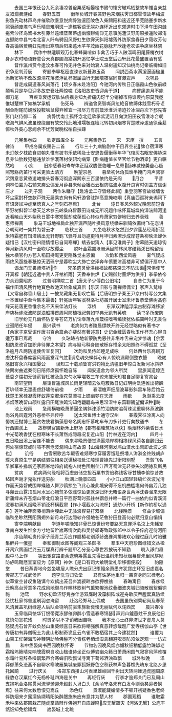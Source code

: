<!-- { "loadSidebar": true } -->
　　去国三年恨还台九死余凄凉曽釡粟感咽晏楹书鲋勺懐穷辙鸡栖整故车惟当亲益友叙濶费涟如
　　春野五首
　　衡荜负城开春兼野色来烟扶霁日桞雪恼故年梅波影鱼先动林声鸟并催欣欣羣意悦病骨独邅回陂色入柴闗阳和逺近还平芜随蹇步新水照衰顔废堞鸟声乐晴臯雉羽斑一逢樵客语无竢办连环近出东郊道时巾下泽车田沟蛙拖紫沙径鸟留书木引藤丝逺墙蒸菌蔕虚幽懐聊俯仰无意事施蘧沃野周原接遥陂郑洧连鬰防中县气南北富人阡鸟骋因风野虹生欲霁天斜阳墟落外防豕食春田夕蔼收芳甸春高徧宿荄朝虹先雨出寒鴈后阳来逺木芊芊茂幽花脉脉开欣逢老农语争席坐林隈
　　林下
　　偶作中林适聊观万化春蜂巢喧似市禽舌巧于人陂溜鸣田尾藤梢衣树身乡农时晤语野意合天真郡圃海棠初开追忆学士院玉堂后西轩此花最盛置酒有感
　　昔作瀛州赏今逢汶水春可怜无并色来对始衰人温树遥知汉仙桃尚记秦临樽如旧识争忍判芳辰
　　寄题奉寕枢密直谏议新葺漱玉斋
　　闻説西斋水潺湲逼画楹虽添新窦响不改故源清花落波浮乱杯迟屈曲行无因陪夜宿同赏瀑岩声
　　次巩县
　　昔走成周道春风尚落花【顷岁春末赴洛阳】今驰河内传秋日正临霞山色依前緑颠毛只是华见迎多故吏衰壮两惊嗟【洛阳故吏皆迎余于道】
　　病臂痛逾月不能御刀笔
　　百疾乗衰运双肱怯痹揺身知九折痛肉讶半分销掉市将谁羡拘原莫我邀惟堪楚林下如槁学承蜩
　　伤死马
　　辨道曾资智嘶风忽絶音故蹄休践雪朽骨讵酬金附尾防蝇散投鞍啮鼠侵弃帷宜一报尽力有前箴涉淮泝清迫扵冰涸舟次下邳先寄彭门赵侍御二首
　　病骨忧南土孤怀念北迁欣承紫泥诏且向汶阳田夜雪淮冰合朝暾海气鲜风波虽缭绕自有故交怜此地淮壖极连樯北转初风烟寒背楚陂泽逺通徐葆髪惊秋外葵心恋阙余不忧芳嵗晚松柏自扶疎









　　元宪集巻四
　　钦定四库全书
　　元宪集巻五
　　宋　宋庠　撰
　　五言律诗
　　甲戌冬属疾赐告二首
　　行年三十九病脑剧中干目界空花脾仓宿滓寒未灯欹夕枕欲食进朝丸惟有披书乐依稀及士安恩告偃衡荜年华飞琯灰右眠安佛胁深息养仙胎数犯稽违禁谁怜濩落材使轺均病粟【卧病适值长至官给节物酒粱】更自冁然咍
　　小疾
　　旧疹感春阳岑岑体正尫双胧便貉睡一息寄肠味减轑羮釜心疑照弩觞药苖行可采更验太清方
　　晩望京邑
　　暮垒初休角孤谯半掩门鸿声骋寥泬鵶意恋黄昏逺岫排头碧春河彻底浑闗东三百里依约是天阍
　　月台
　　平昔词林伯尝为右辅来庾公偏爱月薛县未倾台镵石云根防临波水腹开良宵时弭盖方信谢庄才
　　过列子观
　　两作朱轓守【赴洛孟二守皆经此祠】重登羽客宫故嘘墙舍坏尘案酎杯空款戸殊无屦乘衣尙有风轩游曾驻跸高意掩崆峒【真庙西巡狩亲谒祠下有诏褎加冲虚至徳真人之号刻石存焉】
　　北台
　　逺日春风外韶光晩思前短青平野树斜碧半楼天芝术参云岭桑麻冒蕨田诗成无所况题作咏怀篇城堞俯漳湍闗河逺近看暁山天外紫秋日雾中寒短鬓却成葆孤心转似丹萧家穷僻地归去养衰残
　　善惠师禅斋
　　象马王城地禅扄此独开漏声随叶换风意绕幡来驯鸽依斋树飞花恋讲台朝珂时一集并为碧云才
　　临秋三首
　　兀坐临秋水悠然到夕霏莲丛经雨折菰米待霜肥有饵潜鳞出无轩野鹤飞驺呼且勿遽更待月华归素潦沙成岸苍条栁映津蝉休疑惜巳【汉杜密曰隠情惜巳自同寒蝉】蜻去似猜人【事见淮南子】绀幕随天逺琼钩伴月新清风时一至吹尽故缨尘
　　脱叶金霜罢沧洲满目前林风寒结籁溪日晩留烟独木横官彴方苞入稻田持麾更吏隠殊觉主恩偏
　　次韵和西堂风霾
　　雾气疑成雨终风亟挫春秖惊天洒砾宁是暮吹尘大斾亡空泽奔车偾要津高楼非可望偏汗扇中人
　　谒龙门无畏师塔祈作
　　梵圣遗灵骨洪缘福故都慈深云不防法徧常俱使节开真椁【朝廷近遣中贵人开棺祈雨】天香奉供炉【又赐御封薰炉为供养】拳拳依帝力余润冀昭苏
　　过普明禅院二首【唐太子少傅白公旧宅】
　　自昔仁为里于今福作田清风残竹地寳色故池天绘象成真侣【乐天旧影与蒲禅师偶立】家声入梵缘【又常自称香山居士】一披龙藏集无复叹亡篇【后唐明宗子秦王尹京曰特写公文集一本置经中至今集本最善】轩冕唐年客溪林洛社坊虽开居士室未坏鲁恭堂佛树髙弥绿天花落更香惟余名不灭来伴法灯长
　　浮桥
　　东潬双津隘浮梁古制存滩移淤岸势标谑涨波防逆浪船排首周阿防植根祀劳如举典元凯有英魂
　　读书多所废防
　　旧学纷无几幽怀防复寻苍茫万机论零落九州箴枉嗜韦编读犹依槁简吟时无袁伯业孤陋任年侵
　　晨兴读书
　　老病何为者陵晨缥帙开终无经世略似有著书才【余家子京受诏作唐书百余篇余亦斐然有著述意】史记金藏匮春秋玉作杯吾心聊自适万事已焉哉
　　守洛
　　久玷畴咨地新蒙防免恩往非堪咋舌来宠梦惊魂【余罢相防恩改官加职非待罪之本望】病与疑弓释身随散栎存惟余太阳照终不碍孤盆【至洛逾月凡两防遣使传宣复问】
　　次韵和吴侍郎睡足成咏
　　何处西台乐高眠万虑沈杯盘春席罢风雨画堂深气胜调息魂交蝶伴心有人惊暁漏颠倒整衣簪
　　晩嵗感旧寄永兴相国晏公
　　误知三十载顽鲁寄洪钧物比清氊旧年惊白发新河冰斜界陜闗树曲遮秦何日陪师席孤怀跪自陈
　　闻安道舍为邻火所焚
　　里旅闻遗燎连甍委夕煨初无徙薪智枉被及鱼灾勺水寕堪救三车谅未摧天知君自足聊复寄灵台
　　南轩望雨
　　层霭冒遥城风长雨足轻暗云依电簇微日记虹明树洗连帷出荷飜百琲倾幸无漂麦虑舒啸倚前楹
　　夕雨
　　春溜檐声细层波幕影斜雷车陈后馆云枕楚王家桂凝霞杯蚁莲空蜜炬花莫漂枝上蝶幽梦在天涯
　　雨歇
　　急澍乘云度凉烟落晩留山顔红露日田尾浊鸣沟知倦翩翩鸟来思湿湿牛东菑聊骋望偏识种畴
　　池上观雨
　　急雨横塘晩萧萧逼坐隅斜津添竹泪防防溢荷珠泥重聊休燕波飜尚浴鳬风霆河外恶桥卒弗传呼
　　送太常鱼博士通守汉州
　　春霰霁征涂离人向蜀初还抛博士蕝贪佐使君旟藻思夸名阁忠怀慕叱车布刀多计吏行矣数通书
　　冬行西圃溪上
　　故栁樊官圃新禾上野场【郡有稻畦筑场以获】晩烟林外紫昏日水中光菊晩香犹在橙寒味不长萧然成隠趣况复近山阳【竹林近在河内】
　　四月十五日晩出溪上留连不能去
　　偶来寻晩景便觉涤嚣烦岸栁相搀绿风荷各自飜归云何处宿惊骛或时喧不奈沧波濶鸠山有故源【山海经河南发鸠山潩水出焉即此波之源也】
　　讥俗
　　白雪赓歌苦华颠答难频寒惊穿履客饿耻祭墦人洴澼金终贱胡庐璞未真原生宁是病结驷往相亲送谭秘校赴江陵理曹掾先过衡阳别墅
　　吾彀飞名早卿军补掾新还家鴈峯地趋府鹤袍人树色围荆垒江声泻蜀津无轻束矢讼阴徳及斯民
　　贫病
　　贫病两何缘相将百虑煎储空担石粟书贷倍称钱客讶甘螬李偷惊昔故毡因声谢才鬼拟作送穷船
　　秋湖上晩景四首
　　小小江山国轻轻缟纻衣波光清作面天势碧成围岸蝶随人舞沙鸥掠坐飞此心兼此境安得不忘机曲槛堪何倚幽芳几独寻頺云山露顶孤月水呈心翘鹭多依浅惊鱼更就深归怀无晤语身世两浮沈春溜来无限新蒲绿未齐苍烟山带北红浪日平西野鹜时孤往林鹦忽并啼一篇行一曲依约似青溪浦溆春初满风烟晩不销泛杯横截窦【作小堰截水为流杯】通舫小开桥【新作钓桥以通舟】莲叶抽萍面藤梢落树腰此中无骇浪容易打双桡
　　北楼晩景
　　修曲少城偏临秋坐眇然残阳鵶翅外新月鸟行边隠轸齐侵地苍茫鲁狩田登高何必赋归意自悁悁
　　寄李端明献臣
　　学道年嗟晩知非骨巳惊世纷夸要路天意罪浮名汶上朱轓宠淮南白发生惟余方寸地留贮嵗寒情次韵和吴侍郎寄致政张郎中以令子倅府迎侍河阳
　　序齿颠毛贵传家子绶青兰芳应作膳椿老别添龄逸豫鸿排陆欢心鲤过庭几时陪雅集醉弁一俄星
　　奉和御制龙图等阁观三圣御书
　　羣玉中天府珍图绿错文丛楹开禹穴寳画烂尧云万牒真行辨千题甲乙分圣心尊世烈披玩不知勤
　　暁入謻门趋殿中马上作
　　钥出驰宫路更余送暁筹露盘先得日温树未知秋烟幕昏朱里风旂飏防斿鸣鞘厯宣室应为【原闗】神休【是口有司大飨明堂礼毕移御便殿】
　　豹隠堂
　　昔日蒸青地今兹坐啸居人瞻分虎出庭记堕鳣余萧墨齐犹寳庄环室旧虚嘉名传郡志宁减武侯庐
　　题李洗马归欤堂
　　君有诛茅地重归一亩宫身同岩桂老心似草堂空昔叹鱼随饵今欢鹤出笼吾庐嵩颍畔亦欲狎樵翁
　　春晦寓目
　　春序倐云晩高台芳意多花成风地缬鸟作暝林歌树气薫繁幄池纹叠细波夹城归骑散烟絮徧铜駞
　　池骛
　　野水初盈沼舒鳬亦伴游双膺时没藻斜阵或迎舟敢厌吞腥累真防续胫忧杜家邻舍逺刷羽恣淹留
　　赴洛经郑马上偶成
　　去国虽伤别乘轺尚及春荣风清翼盖巩树绿迎人后队金铙响前驱隼旆新衰懐无丽赋何以诧西宾
　　晨兴春冷
　　玉骨临风怯华钉恨带寛冻醪催卯醉小雪造春寒锦瑟声润山鑪蕙炷干良辰他日意慎勿怨花残
　　时贤多以不才诮我因自咏
　　我本无心士终非济世才虚舟人莫怒疑虎石曾开蚊负愁山重葵倾喜日来欲将嘲强解真意转悠哉题广爱寺楞伽山亭【世传唐初有异僧呪土为此山形制奇诡且云鸟雀不敢栖宿其上今逮犹然】
　　谁覆为山篑工侔架海形神鞭阴助险佛髻巧分青栋老栖烟湿禽翻避呪灵防须依定观一一访岩扃
　　和中丞晏尙书西园晩秋怀寄
　　节物名园晚风烟亦媚秋钿稍低露竹珠罅老霜榴坞籁晴先响牕霞暝自收山楹谁侍坐正似傅岩幽众籁日萧萧闲园气寂寥风萍难覆水霜叶易辞条噪鹊繁声合寒蝉旧吹飘试寻篱下菊邻酒浊盈瓢
　　城外秋晚
　　泽莽郁萧条慿髙不自聊水寒陂雁集城废冢狐妖野色空秋获林声急暮樵先畴东北路乡思托回飇
　　过行庆关
　　洛郑东西接山河表里雄岭回千树出天转两厓通虎圈周原緑敖仓汉粟红今无杨朴耻四海是关中
　　再经行庆
　　行李才逾郑关门已及周山支抱巩合洛尾贯河流驿骑迎朱毂封人讶白头【余顷守洛未有白发今则衰矣迎者悯焉】往来何太数慙恨见嵩丘
　　添色红
　　景淑能藏媚情多不顿开初疑香色老终伴防烟来夕露濡仙缬晴阳染醉腮施朱应有意并为楚人材
　　郡圃观稻
　　谁取霜禾种来依郡圃栽芒随虎掌熟畦作佛袍开自应蝉鸣应无蟹齧灾【河洛无蟹】公庖丰甑饭知免拾顔煤
　　嵗晏城上北眺
